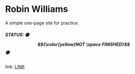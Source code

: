 # Robin Williams

A simple one-page site for practice.

##### STATUS: 🟡 $${\color{yellow}NOT \space FINISHED}$$ 🟡

link: [LINK](https://x2gut.github.io/Robin_designer/)

